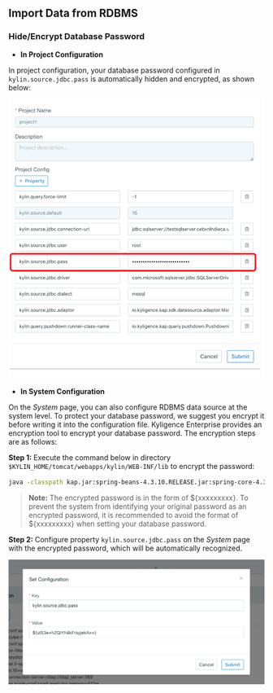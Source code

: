 ## Import Data from RDBMS



### Hide/Encrypt Database Password

- **In Project Configuration**

In project configuration, your database password configured in `kylin.source.jdbc.pass` is automatically hidden and encrypted, as shown below:

![Project configuration](../images/rdbms_project_pass.png)

- **In System Configuration**

On the *System* page, you can also configure RDBMS data source at the system level. To protect your database password, we suggest you encrypt it before writing it into the configuration file. Kyligence Enterprise provides an encryption tool to encrypt your database password. The encryption steps are as follows:

**Step 1:** Execute the command below in directory `$KYLIN_HOME/tomcat/webapps/kylin/WEB-INF/lib` to encrypt the password:

```sh
java -classpath kap.jar:spring-beans-4.3.10.RELEASE.jar:spring-core-4.3.10.RELEASE.jar:commons-codec-1.7.jar org.apache.kylin.rest.security.PasswordPlaceholderConfigurer AES yourpassword
```

> **Note:** The encrypted password is in the form of ${xxxxxxxxx}. To prevent the system from identifying your original password as an encrypted password, it is recommended to avoid the format of ${xxxxxxxxx} when setting your database password.



**Step 2:** Configure property `kylin.source.jdbc.pass` on the *System* page with the encrypted password, which will be automatically recognized.

![System Configuration](../images/rdbms_system_pass.png)
